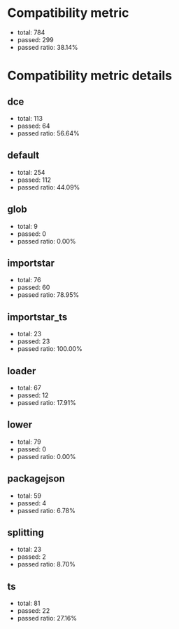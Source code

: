 # Compatibility metric
- total: 784
- passed: 299
- passed ratio: 38.14%
# Compatibility metric details
## dce
- total: 113
- passed: 64
- passed ratio: 56.64%
## default
- total: 254
- passed: 112
- passed ratio: 44.09%
## glob
- total: 9
- passed: 0
- passed ratio: 0.00%
## importstar
- total: 76
- passed: 60
- passed ratio: 78.95%
## importstar_ts
- total: 23
- passed: 23
- passed ratio: 100.00%
## loader
- total: 67
- passed: 12
- passed ratio: 17.91%
## lower
- total: 79
- passed: 0
- passed ratio: 0.00%
## packagejson
- total: 59
- passed: 4
- passed ratio: 6.78%
## splitting
- total: 23
- passed: 2
- passed ratio: 8.70%
## ts
- total: 81
- passed: 22
- passed ratio: 27.16%
